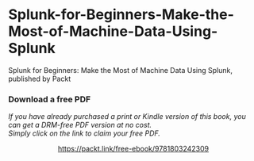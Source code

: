 # Splunk-for-Beginners-Make-the-Most-of-Machine-Data-Using-Splunk
Splunk for Beginners: Make the Most of Machine Data Using Splunk, published by Packt
### Download a free PDF

 <i>If you have already purchased a print or Kindle version of this book, you can get a DRM-free PDF version at no cost.<br>Simply click on the link to claim your free PDF.</i>
<p align="center"> <a href="https://packt.link/free-ebook/9781803242309">https://packt.link/free-ebook/9781803242309 </a> </p>